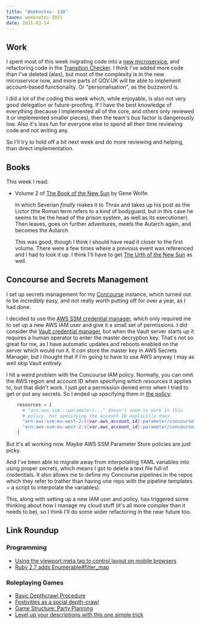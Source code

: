 ```yaml
---
title: "Weeknotes: 130"
taxon: weeknotes-2021
date: 2021-03-14
---
```


## Work

I spent most of this week migrating code into a [new microservice][],
and refactoring code in the [Transition Checker][].  I think I've
added more code than I've deleted (alas), but most of the complexity
is in the new microservice now, and more parts of GOV.UK will be able
to implement account-based functionality.  Or "personalisation", as
the buzzword is.

I did a lot of the coding this week which, while enjoyable, is also
not very good delegation or future-proofing.  If I have the best
knowledge of everything (because I implemented all of the core, and
others only reviewed it or implemented smaller pieces), then the
team's bus factor is dangerously low.  Also it's less fun for everyone
else to spend all their time reviewing code and not writing any.

So I'll try to hold off a bit next week and do more reviewing and
helping, than direct implementation.

[new microservice]: https://github.com/alphagov/account-api
[Transition Checker]: https://www.gov.uk/transition-check/questions


## Books

This week I read:

- Volume 2 of [The Book of the New Sun][] by Gene Wolfe.

  In which Severian *finally* makes it to Thrax and takes up his post
  as the Lictor (the Roman term refers to a kind of bodyguard, but in
  this case he seems to be the head of the prison system, as well as
  its executioner).  Then leaves, goes on further adventures, meets
  the Autarch again, and <span class="spoiler">becomes the
  Autarch</span>.

  This was good, though I think I should have read it closer to the
  first volume.  There were a few times where a previous event was
  referenced and I had to look it up.  I think I'll have to get [The
  Urth of the New Sun][] as well.

[The Book of the New Sun]: https://en.wikipedia.org/wiki/The_Book_of_the_New_Sun
[The Urth of the New Sun]: https://en.wikipedia.org/wiki/The_Urth_of_the_New_Sun


## Concourse and Secrets Management

I set up secrets management for my [Concourse][] instance, which
turned out to be *incredibly* easy, and not really worth putting off
for over a year, as I had done.

I decided to use the [AWS SSM credential manager][], which only
required me to set up a new AWS IAM user and give it a small set of
permissions.  I did consider the [Vault credential manager][], but
when the Vault server starts up it requires a human operator to enter
the master decryption key.  That's not so great for me, as I have
automatic updates and reboots enabled on the server which would run
it.  It *can* store the master key in AWS Secrets Manager, but I
thought that if I'm going to have to use AWS anyway I may as well skip
Vault entirely.

I hit a weird problem with the Concourse IAM policy.  Normally, you
can omit the AWS region and account ID when specifying which resources
it applies to, but that didn't work.  I just got a permission denied
error when I tried to get or put any secrets.  So I ended up
specifying them in [the policy][]:

```terraform
    resources = [
      # "arn:aws:ssm:::parameter/..." doesn't seem to work in this
      # policy, but specifying the account ID explicitly does.
      "arn:aws:ssm:eu-west-2:${var.aws_account_id}:parameter/concourse",
      "arn:aws:ssm:eu-west-2:${var.aws_account_id}:parameter/concourse/*",
    ]
```

But it's all working now.  Maybe AWS SSM Parameter Store policies are
just picky.

And I've been able to migrate away from interpolating YAML variables
into using proper secrets, which means I got to delete a text file
full of credentials.  It also allows me to define my Concourse
pipelines in the repos which they refer to (rather than having one
repo with the pipeline templates + a script to interpolate the
variables).

This, along with setting up a new IAM user and policy, has triggered
some thinking about how I manage my cloud stuff (it's all more complex
than it needs to be), so I think I'll do some wider refactoring in the
near future too.

[Concourse]: https://concourse-ci.org/
[AWS SSM credential manager]: https://concourse-ci.org/aws-ssm-credential-manager.html
[Vault credential manager]: https://concourse-ci.org/vault-credential-manager.html
[the policy]: https://github.com/barrucadu/awsfiles/blob/master/terraform/projects/concourse/main.tf


## Link Roundup

### Programming

- [Using the viewport meta tag to control layout on mobile browsers](https://developer.mozilla.org/en-US/docs/Web/HTML/Viewport_meta_tag)
- [Ruby 2.7 adds Enumerable#filter_map](https://blog.saeloun.com/2019/05/25/ruby-2-7-enumerable-filter-map.html)

### Roleplaying Games

- [Basic Depthcrawl Procedure](https://technoskald.me/2020/08/30/basic-depthcrawl-procedure/)
- [Festivities as a social depth-crawl](https://seedofworlds.blogspot.com/2021/02/festivities-as-social-depth-crawl.html)
- [Game Structure: Party Planning](https://thealexandrian.net/wordpress/37995/roleplaying-games/game-structure-party-planning)
- [Level up your descriptions with this one simple trick](http://spriggans-den.com/2021/02/27/level-up-your-descriptions-with-this-one-simple-trick/)
